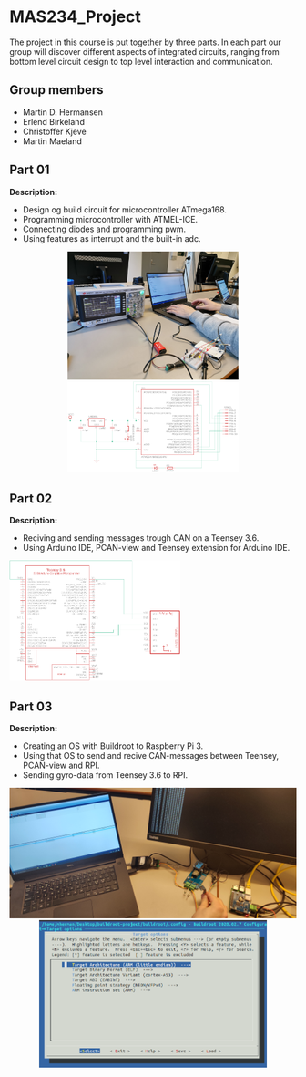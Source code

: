 # MAS234_Project
The project in this course is put together by three parts. In each part our group will discover different aspects of integrated circuits, ranging from bottom level circuit design to top level interaction and communication.

## Group members
- Martin D. Hermansen
- Erlend Birkeland
- Christoffer Kjeve
- Martin Maeland

## Part 01
**Description:** 
- Design og build circuit for microcontroller ATmega168.
- Programming microcontroller with ATMEL-ICE.
- Connecting diodes and programming pwm. 
- Using features as interrupt and the built-in adc.

<p align="center" float="left">
<img src="https://raw.githubusercontent.com/martinmaeland/MAS234_Project/master/media/part01/Oscilloscope.jpg" alt="" width="300">
<img src="https://github.com/martinmaeland/MAS234_Project/blob/master/media/part01/task5.png" alt="" width="300">
 </p>

## Part 02
**Description:**
- Reciving and sending messages trough CAN on a Teensey 3.6.
- Using Arduino IDE, PCAN-view and Teensey extension for Arduino IDE.

<img src="https://github.com/martinmaeland/MAS234_Project/blob/master/media/part02/Del2_kretsskjema.png" alt="" width="300">
<img src="https://github.com/martinmaeland/MAS234_Project/blob/master/media/part02/IMU_m%C3%A5ling.jpg" alt="" width="300">

## Part 03
**Description:**
- Creating an OS with Buildroot to Raspberry Pi 3.
- Using that OS to send and recive CAN-messages between Teensey, PCAN-view and RPI.
- Sending gyro-data from Teensey 3.6 to RPI.

<p align="center" float="left">
<img src="https://raw.githubusercontent.com/martinmaeland/MAS234_Project/master/media/part03/rpi_pcan_gyro.jpg" alt="" width="550">
<img src="https://github.com/martinmaeland/MAS234_Project/blob/master/media/part03/target_architecture.png" alt="" width="400">
 </p>


